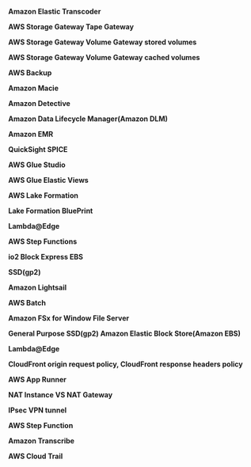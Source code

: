 **Amazon Elastic Transcoder**

**AWS Storage Gateway Tape Gateway**

**AWS Storage Gateway Volume Gateway stored volumes**

**AWS Storage Gateway Volume Gateway cached volumes**

**AWS Backup**

**Amazon Macie**

**Amazon Detective**

**Amazon Data Lifecycle Manager(Amazon DLM)**

**Amazon EMR**

**QuickSight SPICE**

**AWS Glue Studio**

**AWS Glue Elastic Views**

**AWS Lake Formation**

**Lake Formation BluePrint**

**Lambda@Edge**

**AWS Step Functions**

**io2 Block Express EBS**

**SSD(gp2)**

**Amazon Lightsail**

**AWS Batch**

**Amazon FSx for Window File Server**

**General Purpose SSD(gp2) Amazon Elastic Block Store(Amazon EBS)**

**Lambda@Edge**

**CloudFront origin request policy, CloudFront response headers policy**

**AWS App Runner**

**NAT Instance VS NAT Gateway**

**IPsec VPN tunnel**

**AWS Step Function**

**Amazon Transcribe**

**AWS Cloud Trail**

